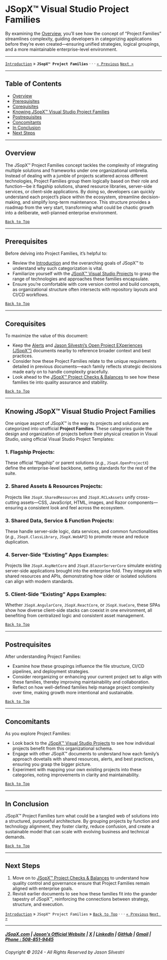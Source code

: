 # JSopX™ Visual Studio Project Families  

By examining the [Overview](#overview), you’ll see how the concept of “Project Families” streamlines complexity, guiding developers in categorizing applications before they’re even created—ensuring unified strategies, logical groupings, and a more maintainable enterprise-level environment.

---

[`Introduction`](./Introduction.md) » **`JSopX™ Project Families`**  · · · [`« Previous`](./JSopxProjects.md) [`Next »`](./JSopxProjectChecksBalances.md)

---

## Table of Contents
- [Overview](#overview)
- [Prerequisites](#prerequisites)
- [Corequisites](#corequisites)
- [Knowing JSopX™ Visual Studio Project Families](#knowing-jsopx-visual-studio-project-families)
- [Postrequisites](#postrequisites) 
- [Concomitants](#concomitants)
- [In Conclusion](#in-conclusion)
- [Next Steps](#next-steps)

---

## **Overview**  
The JSopX™ Project Families concept tackles the complexity of integrating multiple solutions and frameworks under one organizational umbrella. Instead of dealing with a jumble of projects scattered across different technologies, Project Families group them logically based on their role and function—be it flagship solutions, shared resource libraries, server-side services, or client-side applications. By doing so, developers can quickly understand each project’s place within the ecosystem, streamline decision-making, and simplify long-term maintenance. This structure provides a roadmap from the very start, transforming what could be chaotic growth into a deliberate, well-planned enterprise environment.

[`Back to Top`](#table-of-contents)

---

## **Prerequisites**  
Before delving into Project Families, it’s helpful to:
- Review the [Introduction](./Introduction.md) and the overarching goals of JSopX™ to understand why such categorization is vital.
- Familiarize yourself with the [JSopX™ Visual Studio Projects](./JSopxProjects.md) to grasp the range of technologies and approaches these families encapsulate.
- Ensure you’re comfortable with core version control and build concepts, as organizational structure often intersects with repository layouts and CI/CD workflows.

[`Back to Top`](#table-of-contents)

---

## **Corequisites**  
To maximize the value of this document:
- Keep the [Alerts](./Alerts.md) and [Jason Silvestri’s Open Project EXperiences (JSopX™)](./JasonSilvestriOpenProjectExperiences.md) documents nearby to reference broader context and best practices.
- Consider how these Project Families relate to the unique requirements detailed in previous documents—each family reflects strategic decisions made early on to handle complexity gracefully.
- Look ahead to the [JSopX™ Project Checks & Balances](./JSopxProjectChecksBalances.md) to see how these families tie into quality assurance and stability.

[`Back to Top`](#table-of-contents)

---

## **Knowing JSopX™ Visual Studio Project Families**

One unique aspect of JSopX™ is the way its projects and solutions are categorized into unofficial **Project Families**. These categories guide the design and organization of projects before their physical creation in Visual Studio, using official Visual Studio Project Templates:  

### **1. Flagship Projects:**  
These official “flagship” or parent solutions (*e.g.*, `JSopX.OpenProjectX`) define the enterprise-level backbone, setting standards for the rest of the suite.

### **2. Shared Assets & Resources Projects:**  
Projects like `JSopX.SharedResources` and `JSopX.RCLxAssets` unify cross-cutting assets—CSS, JavaScript, HTML, images, and Razor components—ensuring a consistent look and feel across the ecosystem.

### **3. Shared Data, Service & Function Projects:**  
These handle server-side logic, data services, and common functionalities (*e.g.*, `JSopX.ClassLibrary`, `JSopX.WebAPI`) to promote reuse and reduce duplication.

### **4. Server-Side “Existing” Apps Examples:**  
Projects like `JSopX.AspNetCore` and `JSopX.BlazorServerCore` simulate existing server-side applications brought into the enterprise fold. They integrate with shared resources and APIs, demonstrating how older or isolated solutions can align with modern standards.

### **5. Client-Side “Existing” Apps Examples:**  
Whether `JSopX.AngularCore`, `JSopX.ReactCore`, or `JSopX.VueCore`, these SPAs show how diverse client-side stacks can coexist in one environment, all benefiting from centralized logic and consistent asset management.

[`Back to Top`](#table-of-contents)

---

## **Postrequisites**  
After understanding Project Families:
- Examine how these groupings influence the file structure, CI/CD pipelines, and deployment strategies.
- Consider reorganizing or enhancing your current project set to align with these families, thereby improving maintainability and collaboration.
- Reflect on how well-defined families help manage project complexity over time, making growth more intentional and sustainable.

[`Back to Top`](#table-of-contents) 

---

## **Concomitants**  
As you explore Project Families:
- Look back to the [JSopX™ Visual Studio Projects](./JSopxProjects.md) to see how individual projects benefit from this organizational schema.
- Engage with other JSopX™ documents to understand how each family’s approach dovetails with shared resources, alerts, and best practices, ensuring you grasp the bigger picture.
- Experiment with mapping your own existing projects into these categories, noting improvements in clarity and maintainability.

[`Back to Top`](#table-of-contents) 

---

## **In Conclusion**  
JSopX™ Project Families turn what could be a tangled web of solutions into a structured, purposeful architecture. By grouping projects by function and technology alignment, they foster clarity, reduce confusion, and create a sustainable model that can scale with evolving business and technical demands.

[`Back to Top`](#table-of-contents) 

---

## **Next Steps**  
1. Move on to [JSopX™ Project Checks & Balances](./JSopxProjectChecksBalances.md) to understand how quality control and governance ensure that Project Families remain aligned with enterprise goals.
2. Revisit earlier documents to see how these families fit into the grander tapestry of JSopX™, reinforcing the connections between strategy, structure, and execution.

[`Introduction`](./Introduction.md) » `JSopX™ Project Families` » [`Back to Top`](#table-of-contents) · · · [`« Previous`](./JSopxProjects.md) [`Next »`](./JSopxProjectChecksBalances.md)

---

##### [JSopX.com](https://www.jsopx.com/) | [Jason's Official Website](https://www.jsilvestri.com/) | [X](https://www.x.com/JasonSilvestri) | [LinkedIn](http://www.linkedin.com/in/JasonSilvestri) | [GitHub](https://github.com/JasonSilvestri) | [Gmail](mailto:therealjasonsilvestri@gmail.com) | [Phone : 508-851-9445](phoneto:508-851-9445)

###### Copyright © 2024 - All Rights Reserved by Jason Silvestri
